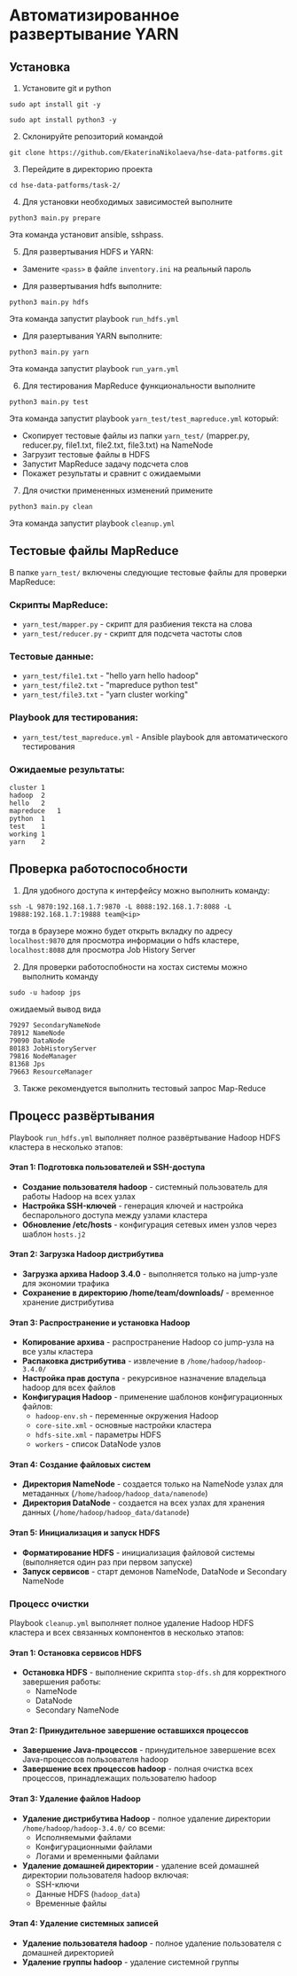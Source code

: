 # Автоматизированное развертывание YARN

## Установка

1. Установите git и python

```
sudo apt install git -y
```

```
sudo apt install python3 -y
```

2. Склонируйте репозиторий командой

```
git clone https://github.com/EkaterinaNikolaeva/hse-data-patforms.git
```

3. Перейдите в директорию проекта

```
cd hse-data-patforms/task-2/
```

4. Для установки необходимых зависимостей выполните

```
python3 main.py prepare
```

Эта команда установит ansible, sshpass.

5. Для развертывания HDFS и YARN:

* Замените `<pass>` в файле `inventory.ini` на реальный пароль

* Для развертывания hdfs выполните:

```
python3 main.py hdfs
```

Эта команда запустит playbook `run_hdfs.yml`

* Для разертывания YARN выполните:

```
python3 main.py yarn
```

Эта команда запустит playbook `run_yarn.yml`

6. Для тестирования MapReduce функциональности выполните

```
python3 main.py test
```

Эта команда запустит playbook `yarn_test/test_mapreduce.yml` который:
- Скопирует тестовые файлы из папки `yarn_test/` (mapper.py, reducer.py, file1.txt, file2.txt, file3.txt) на NameNode
- Загрузит тестовые файлы в HDFS
- Запустит MapReduce задачу подсчета слов
- Покажет результаты и сравнит с ожидаемыми

7. Для очистки примененных изменений примените

```
python3 main.py clean
```

Эта команда запустит playbook `cleanup.yml`

## Тестовые файлы MapReduce

В папке `yarn_test/` включены следующие тестовые файлы для проверки MapReduce:

### Скрипты MapReduce:
- `yarn_test/mapper.py` - скрипт для разбиения текста на слова
- `yarn_test/reducer.py` - скрипт для подсчета частоты слов

### Тестовые данные:
- `yarn_test/file1.txt` - "hello yarn hello hadoop"
- `yarn_test/file2.txt` - "mapreduce python test"  
- `yarn_test/file3.txt` - "yarn cluster working"

### Playbook для тестирования:
- `yarn_test/test_mapreduce.yml` - Ansible playbook для автоматического тестирования

### Ожидаемые результаты:
```
cluster	1
hadoop	2
hello	2
mapreduce	1
python	1
test	1
working	1
yarn	2
```

## Проверка работоспособности

1. Для удобного доступа к интерфейсу можно выполнить команду:

```
ssh -L 9870:192.168.1.7:9870 -L 8088:192.168.1.7:8088 -L 19888:192.168.1.7:19888 team@<ip>
```

тогда в браузере можно будет открыть вкладку по адресу `localhost:9870` для просмотра информации о hdfs кластере, `localhost:8088` для просмотра Job History Server

2. Для проверки работоспобности на хостах системы можно выполнить команду

```
sudo -u hadoop jps
```

ожидаемый вывод вида

```
79297 SecondaryNameNode
78912 NameNode
79090 DataNode
80183 JobHistoryServer
79816 NodeManager
81368 Jps
79663 ResourceManager
```

3. Также рекомендуется выполнить тестовый запрос Map-Reduce

## Процесс развёртывания

Playbook `run_hdfs.yml` выполняет полное развёртывание Hadoop HDFS кластера в несколько этапов:

#### Этап 1: Подготовка пользователей и SSH-доступа
- **Создание пользователя hadoop** - системный пользователь для работы Hadoop на всех узлах
- **Настройка SSH-ключей** - генерация ключей и настройка беспарольного доступа между узлами кластера
- **Обновление /etc/hosts** - конфигурация сетевых имен узлов через шаблон `hosts.j2`

#### Этап 2: Загрузка Hadoop дистрибутива
- **Загрузка архива Hadoop 3.4.0** - выполняется только на jump-узле для экономии трафика
- **Сохранение в директорию /home/team/downloads/** - временное хранение дистрибутива

#### Этап 3: Распространение и установка Hadoop
- **Копирование архива** - распространение Hadoop со jump-узла на все узлы кластера
- **Распаковка дистрибутива** - извлечение в `/home/hadoop/hadoop-3.4.0/`
- **Настройка прав доступа** - рекурсивное назначение владельца hadoop для всех файлов
- **Конфигурация Hadoop** - применение шаблонов конфигурационных файлов:
  - `hadoop-env.sh` - переменные окружения Hadoop
  - `core-site.xml` - основные настройки кластера
  - `hdfs-site.xml` - параметры HDFS
  - `workers` - список DataNode узлов

#### Этап 4: Создание файловых систем
- **Директория NameNode** - создается только на NameNode узлах для метаданных (`/home/hadoop/hadoop_data/namenode`)
- **Директория DataNode** - создается на всех узлах для хранения данных (`/home/hadoop/hadoop_data/datanode`)

#### Этап 5: Инициализация и запуск HDFS
- **Форматирование HDFS** - инициализация файловой системы (выполняется один раз при первом запуске)
- **Запуск сервисов** - старт демонов NameNode, DataNode и Secondary NameNode

### Процесс очистки

Playbook `cleanup.yml` выполняет полное удаление Hadoop HDFS кластера и всех связанных компонентов в несколько этапов:

#### Этап 1: Остановка сервисов HDFS
- **Остановка HDFS** - выполнение скрипта `stop-dfs.sh` для корректного завершения работы:
  - NameNode
  - DataNode 
  - Secondary NameNode

#### Этап 2: Принудительное завершение оставшихся процессов
- **Завершение Java-процессов** - принудительное завершение всех Java-процессов пользователя hadoop
- **Завершение всех процессов hadoop** - полная очистка всех процессов, принадлежащих пользователю hadoop

#### Этап 3: Удаление файлов Hadoop
- **Удаление дистрибутива Hadoop** - полное удаление директории `/home/hadoop/hadoop-3.4.0/` со всеми:
  - Исполняемыми файлами
  - Конфигурационными файлами
  - Логами и временными файлами
- **Удаление домашней директории** - удаление всей домашней директории пользователя hadoop включая:
  - SSH-ключи
  - Данные HDFS (`hadoop_data`)
  - Временные файлы

#### Этап 4: Удаление системных записей
- **Удаление пользователя hadoop** - полное удаление пользователя c домашней директорией
- **Удаление группы hadoop** - удаление системной группы

